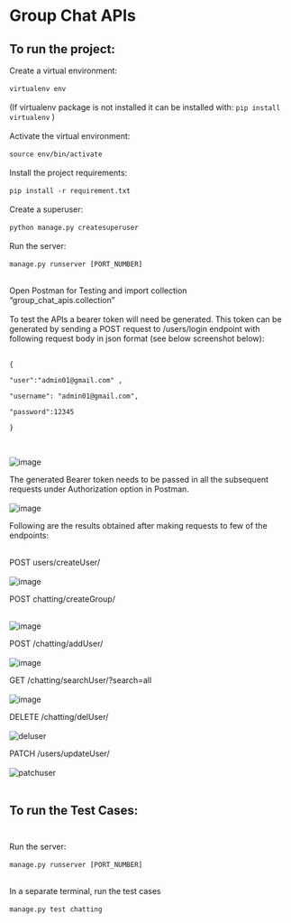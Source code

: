 # Group Chat APIs
## To run the project:

Create a virtual environment: <br> <br>
`virtualenv env `  <br> <br>
(If virtualenv package is not installed it can be installed with: `pip install virtualenv` ) <br> <br>
Activate the virtual environment: <br> <br>
`source env/bin/activate` <br> <br>
Install the project requirements: <br> <br>
`pip install -r requirement.txt` <br> <br>
Create a superuser:<br> <br>
`python manage.py createsuperuser` <br> <br>
Run the server: <br> <br>
`manage.py runserver [PORT_NUMBER]` <br>  <br>

Open Postman for Testing and import collection “group_chat_apis.collection” <br> <br>
To test the APIs a bearer token will need be generated. This token can be generated by sending a POST request to /users/login endpoint with following request body in json format (see below screenshot below): <br> <br>
```
{

"user":"admin01@gmail.com" , 

"username": "admin01@gmail.com", 

"password":12345 

}
``` 
<br> 

![image](https://user-images.githubusercontent.com/1689504/218677620-ee5b7ef5-a9c3-4758-a491-c2d6d33ef311.png) <br>

The generated Bearer token needs to be passed in all the subsequent requests under Authorization option in Postman.<br> <br>
![image](https://user-images.githubusercontent.com/1689504/218677691-2ad5ff3f-ac21-4cbc-93ff-8e83abbbd3a7.png) <br>

Following are the results obtained after making requests to few of the endpoints: <br><br>

POST users/createUser/ <br><br>
![image](https://user-images.githubusercontent.com/1689504/218677809-5f240cef-5284-41f8-9b0f-78dec1c20353.png) <br>


POST chatting/createGroup/ <br> <br>

![image](https://user-images.githubusercontent.com/1689504/218677836-9cb77fa0-0d5b-4fdd-ad47-63b3aa0f6f35.png) <br>

POST /chatting/addUser/ <br> <br>
![image](https://user-images.githubusercontent.com/1689504/218677878-f9e09f67-a377-43bb-865b-571ed8ecf961.png) <br>

GET /chatting/searchUser/?search=all <br><br>
![image](https://user-images.githubusercontent.com/1689504/218677899-c7ddeb8f-4119-49a6-8c65-f1b60e5bff86.png) <br>

DELETE /chatting/delUser/ <br> <br>
![deluser](https://user-images.githubusercontent.com/1689504/218755376-c605885d-65a2-436e-93f9-f794be3a22b3.png) <br>

PATCH /users/updateUser/ <br> <br>
![patchuser](https://user-images.githubusercontent.com/1689504/218757020-bf3db0fa-5c9b-4db8-95ac-1d828d90c92c.png) <br> <br>



## To run the Test Cases:  <br> <br>

Run the server: <br> <br>
`manage.py runserver [PORT_NUMBER]` <br>  <br>

In a separate terminal, run the test cases <br> <br>
`manage.py test chatting`









